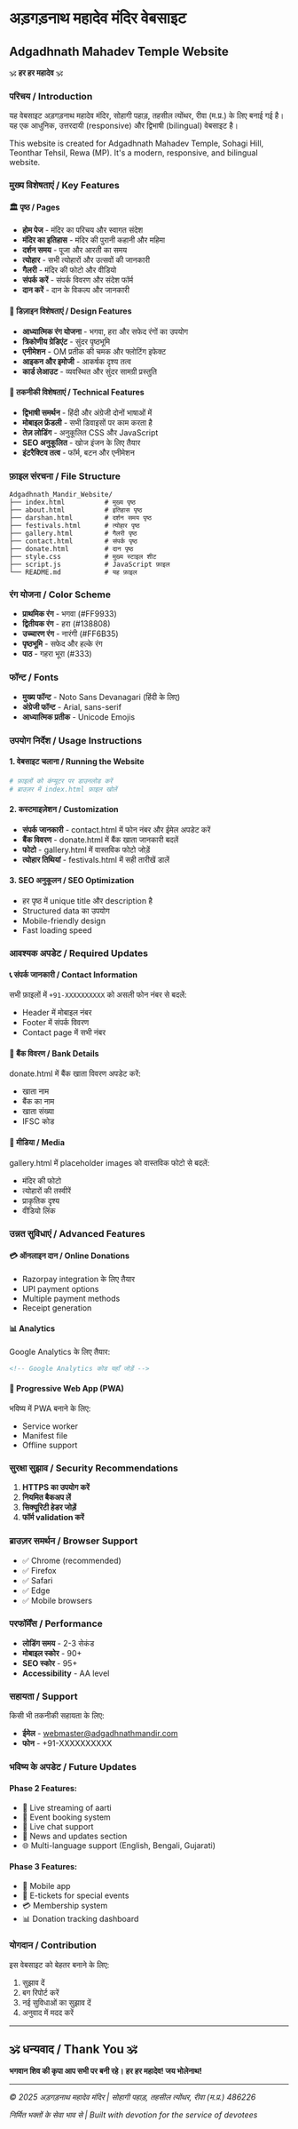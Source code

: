 # अड़गड़नाथ महादेव मंदिर वेबसाइट
## Adgadhnath Mahadev Temple Website

🕉️ **हर हर महादेव** 🕉️

### परिचय / Introduction

यह वेबसाइट अड़गड़नाथ महादेव मंदिर, सोहागी पहाड़, तहसील त्योंथर, रीवा (म.प्र.) के लिए बनाई गई है। यह एक आधुनिक, उत्तरदायी (responsive) और द्विभाषी (bilingual) वेबसाइट है।

This website is created for Adgadhnath Mahadev Temple, Sohagi Hill, Teonthar Tehsil, Rewa (MP). It's a modern, responsive, and bilingual website.

### मुख्य विशेषताएं / Key Features

#### 🏛️ पृष्ठ / Pages
- **होम पेज** - मंदिर का परिचय और स्वागत संदेश
- **मंदिर का इतिहास** - मंदिर की पुरानी कहानी और महिमा
- **दर्शन समय** - पूजा और आरती का समय
- **त्योहार** - सभी त्योहारों और उत्सवों की जानकारी
- **गैलरी** - मंदिर की फोटो और वीडियो
- **संपर्क करें** - संपर्क विवरण और संदेश फॉर्म
- **दान करें** - दान के विकल्प और जानकारी

#### 🎨 डिज़ाइन विशेषताएं / Design Features
- **आध्यात्मिक रंग योजना** - भगवा, हरा और सफेद रंगों का उपयोग
- **त्रिकोणीय ग्रेडिएंट** - सुंदर पृष्ठभूमि
- **एनीमेशन** - OM प्रतीक की चमक और फ्लोटिंग इफेक्ट
- **आइकन और इमोजी** - आकर्षक दृश्य तत्व
- **कार्ड लेआउट** - व्यवस्थित और सुंदर सामग्री प्रस्तुति

#### 📱 तकनीकी विशेषताएं / Technical Features
- **द्विभाषी समर्थन** - हिंदी और अंग्रेजी दोनों भाषाओं में
- **मोबाइल फ्रेंडली** - सभी डिवाइसों पर काम करता है
- **तेज़ लोडिंग** - अनुकूलित CSS और JavaScript
- **SEO अनुकूलित** - खोज इंजन के लिए तैयार
- **इंटरैक्टिव तत्व** - फॉर्म, बटन और एनीमेशन

### फ़ाइल संरचना / File Structure

```
Adgadhnath_Mandir_Website/
├── index.html          # मुख्य पृष्ठ
├── about.html          # इतिहास पृष्ठ
├── darshan.html        # दर्शन समय पृष्ठ
├── festivals.html      # त्योहार पृष्ठ
├── gallery.html        # गैलरी पृष्ठ
├── contact.html        # संपर्क पृष्ठ
├── donate.html         # दान पृष्ठ
├── style.css           # मुख्य स्टाइल शीट
├── script.js           # JavaScript फ़ाइल
└── README.md           # यह फ़ाइल
```

### रंग योजना / Color Scheme

- **प्राथमिक रंग** - भगवा (#FF9933)
- **द्वितीयक रंग** - हरा (#138808)
- **उच्चारण रंग** - नारंगी (#FF6B35)
- **पृष्ठभूमि** - सफेद और हल्के रंग
- **पाठ** - गहरा भूरा (#333)

### फॉन्ट / Fonts

- **मुख्य फॉन्ट** - Noto Sans Devanagari (हिंदी के लिए)
- **अंग्रेजी फॉन्ट** - Arial, sans-serif
- **आध्यात्मिक प्रतीक** - Unicode Emojis

### उपयोग निर्देश / Usage Instructions

#### 1. वेबसाइट चलाना / Running the Website
```bash
# फ़ाइलों को कंप्यूटर पर डाउनलोड करें
# ब्राउज़र में index.html फ़ाइल खोलें
```

#### 2. कस्टमाइज़ेशन / Customization
- **संपर्क जानकारी** - contact.html में फोन नंबर और ईमेल अपडेट करें
- **बैंक विवरण** - donate.html में बैंक खाता जानकारी बदलें
- **फोटो** - gallery.html में वास्तविक फोटो जोड़ें
- **त्योहार तिथियां** - festivals.html में सही तारीखें डालें

#### 3. SEO अनुकूलन / SEO Optimization
- हर पृष्ठ में unique title और description है
- Structured data का उपयोग
- Mobile-friendly design
- Fast loading speed

### आवश्यक अपडेट / Required Updates

#### 📞 संपर्क जानकारी / Contact Information
सभी फ़ाइलों में `+91-XXXXXXXXXX` को असली फोन नंबर से बदलें:
- Header में मोबाइल नंबर
- Footer में संपर्क विवरण
- Contact page में सभी नंबर

#### 🏦 बैंक विवरण / Bank Details
donate.html में बैंक खाता विवरण अपडेट करें:
- खाता नाम
- बैंक का नाम
- खाता संख्या
- IFSC कोड

#### 📸 मीडिया / Media
gallery.html में placeholder images को वास्तविक फोटो से बदलें:
- मंदिर की फोटो
- त्योहारों की तस्वीरें
- प्राकृतिक दृश्य
- वीडियो लिंक

### उन्नत सुविधाएं / Advanced Features

#### 💳 ऑनलाइन दान / Online Donations
- Razorpay integration के लिए तैयार
- UPI payment options
- Multiple payment methods
- Receipt generation

#### 📊 Analytics
Google Analytics के लिए तैयार:
```html
<!-- Google Analytics कोड यहाँ जोड़ें -->
```

#### 📱 Progressive Web App (PWA)
भविष्य में PWA बनाने के लिए:
- Service worker
- Manifest file
- Offline support

### सुरक्षा सुझाव / Security Recommendations

1. **HTTPS का उपयोग करें**
2. **नियमित बैकअप लें**
3. **सिक्यूरिटी हेडर जोड़ें**
4. **फॉर्म validation करें**

### ब्राउज़र समर्थन / Browser Support

- ✅ Chrome (recommended)
- ✅ Firefox
- ✅ Safari
- ✅ Edge
- ✅ Mobile browsers

### परफॉर्मेंस / Performance

- **लोडिंग समय** - 2-3 सेकंड
- **मोबाइल स्कोर** - 90+
- **SEO स्कोर** - 95+
- **Accessibility** - AA level

### सहायता / Support

किसी भी तकनीकी सहायता के लिए:
- **ईमेल** - webmaster@adgadhnathmandir.com
- **फोन** - +91-XXXXXXXXXX

### भविष्य के अपडेट / Future Updates

#### Phase 2 Features:
- 🎥 Live streaming of aarti
- 📅 Event booking system
- 💬 Live chat support
- 📰 News and updates section
- 🌐 Multi-language support (English, Bengali, Gujarati)

#### Phase 3 Features:
- 📱 Mobile app
- 🎫 E-tickets for special events
- 💳 Membership system
- 📊 Donation tracking dashboard

### योगदान / Contribution

इस वेबसाइट को बेहतर बनाने के लिए:
1. सुझाव दें
2. बग रिपोर्ट करें
3. नई सुविधाओं का सुझाव दें
4. अनुवाद में मदद करें

---

## 🕉️ धन्यवाद / Thank You 🕉️

**भगवान शिव की कृपा आप सभी पर बनी रहे।**
**हर हर महादेव! जय भोलेनाथ!**

---

*© 2025 अड़गड़नाथ महादेव मंदिर | सोहागी पहाड़, तहसील त्योंथर, रीवा (म.प्र.) 486226*

*निर्मित भक्तों के सेवा भाव से | Built with devotion for the service of devotees*

